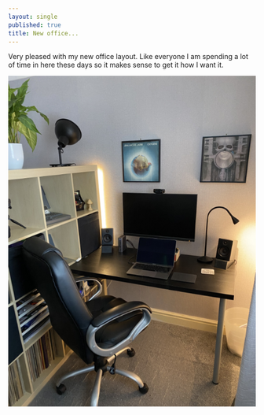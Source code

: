 ```yaml
---
layout: single
published: true
title: New office...
---
```

Very pleased with my new office layout. Like everyone I am spending a lot of time in here these days so it makes sense to get it how I want it.

![](/images/2021-05-03-new-office/office.png)
